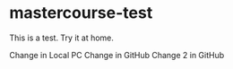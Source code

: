 # mastercourse-test
This is a test. Try it at home.

Change in Local PC 
Change in GitHub
Change 2 in GitHub
